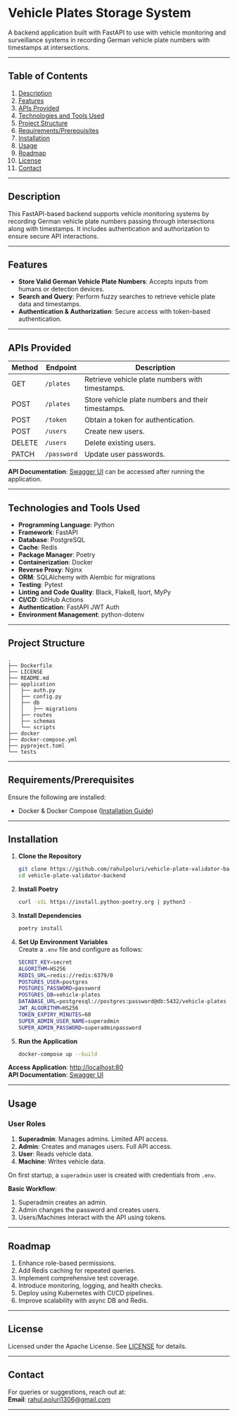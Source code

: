 # Vehicle Plates Storage System

A backend application built with FastAPI to use with vehicle monitoring and surveillance systems in recording German vehicle plate numbers with timestamps at intersections.

---

## Table of Contents
1. [Description](#description)
2. [Features](#features)
3. [APIs Provided](#apis-provided)
4. [Technologies and Tools Used](#technologies-and-tools-used)
5. [Project Structure](#project-structure)
6. [Requirements/Prerequisites](#requirementsprerequisites)
7. [Installation](#installation)
8. [Usage](#usage)
9. [Roadmap](#roadmap)
10. [License](#license)
11. [Contact](#contact)

---

## Description

This FastAPI-based backend supports vehicle monitoring systems by recording German vehicle plate numbers passing through intersections along with timestamps. It includes authentication and authorization to ensure secure API interactions.

---

## Features

- **Store Valid German Vehicle Plate Numbers**: Accepts inputs from humans or detection devices.
- **Search and Query**: Perform fuzzy searches to retrieve vehicle plate data and timestamps.
- **Authentication & Authorization**: Secure access with token-based authentication.

---

## APIs Provided

| Method | Endpoint             | Description                                   |
|--------|----------------------|-----------------------------------------------|
| GET    | `/plates`            | Retrieve vehicle plate numbers with timestamps. |
| POST   | `/plates`            | Store vehicle plate numbers and their timestamps. |
| POST   | `/token`             | Obtain a token for authentication.            |
| POST   | `/users`             | Create new users.                             |
| DELETE | `/users`             | Delete existing users.                        |
| PATCH  | `/password`   | Update user passwords.                        |

**API Documentation**: [Swagger UI](http://localhost:80/docs) can be accessed after running the application.

---

## Technologies and Tools Used

- **Programming Language**: Python
- **Framework**: FastAPI
- **Database**: PostgreSQL
- **Cache**: Redis
- **Package Manager**: Poetry
- **Containerization**: Docker
- **Reverse Proxy**: Nginx
- **ORM**: SQLAlchemy with Alembic for migrations
- **Testing**: Pytest
- **Linting and Code Quality**: Black, Flake8, Isort, MyPy
- **CI/CD**: GitHub Actions
- **Authentication**: FastAPI JWT Auth
- **Environment Management**: python-dotenv

---

## Project Structure

```
.
├── Dockerfile
├── LICENSE
├── README.md
├── application
│   ├── auth.py
│   ├── config.py
│   ├── db
│   │   ├── migrations
│   ├── routes
│   ├── schemas
│   └── scripts
├── docker
├── docker-compose.yml
├── pyproject.toml
└── tests
```

---

## Requirements/Prerequisites

Ensure the following are installed:
- Docker & Docker Compose ([Installation Guide](https://docs.docker.com/engine/install/))

---

## Installation

1. **Clone the Repository**
    ```bash
    git clone https://github.com/rahulpoluri/vehicle-plate-validator-backend.git
    cd vehicle-plate-validator-backend
    ```

2. **Install Poetry**
    ```bash
    curl -sSL https://install.python-poetry.org | python3 -
    ```

3. **Install Dependencies**
    ```bash
    poetry install
    ```

4. **Set Up Environment Variables**  
   Create a `.env` file and configure as follows:
    ```bash
    SECRET_KEY=secret
    ALGORITHM=HS256
    REDIS_URL=redis://redis:6379/0
    POSTGRES_USER=postgres
    POSTGRES_PASSWORD=password
    POSTGRES_DB=vehicle-plates
    DATABASE_URL=postgresql://postgres:password@db:5432/vehicle-plates
    JWT_ALGORITHM=HS256
    TOKEN_EXPIRY_MINUTES=60
    SUPER_ADMIN_USER_NAME=superadmin
    SUPER_ADMIN_PASSWORD=superadminpassword
    ```

5. **Run the Application**
    ```bash
    docker-compose up --build
    ```

**Access Application**: [http://localhost:80](http://localhost:80)  
**API Documentation**: [Swagger UI](http://localhost:80/docs)

---

## Usage

### User Roles

1. **Superadmin**: Manages admins. Limited API access.  
2. **Admin**: Creates and manages users. Full API access.  
3. **User**: Reads vehicle data.  
4. **Machine**: Writes vehicle data.

On first startup, a `superadmin` user is created with credentials from `.env`.  

**Basic Workflow**:
1. Superadmin creates an admin.
2. Admin changes the password and creates users.
3. Users/Machines interact with the API using tokens.

---

## Roadmap

1. Enhance role-based permissions.
2. Add Redis caching for repeated queries.
3. Implement comprehensive test coverage.
4. Introduce monitoring, logging, and health checks.
5. Deploy using Kubernetes with CI/CD pipelines.
6. Improve scalability with async DB and Redis.

---

## License

Licensed under the Apache License. See [LICENSE](LICENSE) for details.

---

## Contact

For queries or suggestions, reach out at:  
**Email**: rahul.poluri1306@gmail.com  

---